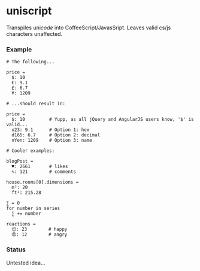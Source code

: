 # uniscript

Transpiles uni*code* into CoffeeScript/JavasSript. Leaves valid cs/js characters unaffected.

### Example
```
# The following...

price =
  $: 10
  €: 9.1
  £: 6.7
  ¥: 1209
  
# ...should result in:

price =
  $: 10         # Yupp, as all jQuery and AngularJS users know, '$' is valid...
  x23: 9.1      # Option 1: hex
  d165: 6.7     # Option 2: decimal
  nYen: 1209    # Option 3: name

# Cooler examples:

blogPost =
  ♥: 2661       # likes
  ✎: 121        # comments

house.rooms[0].dimensions =
  m²: 20
  ft²: 215.28

∑ = 0
for number in series
  ∑ += number
  
reactions =
  😊: 23        # happy
  😡: 12        # angry

```

### Status
Untested idea...
